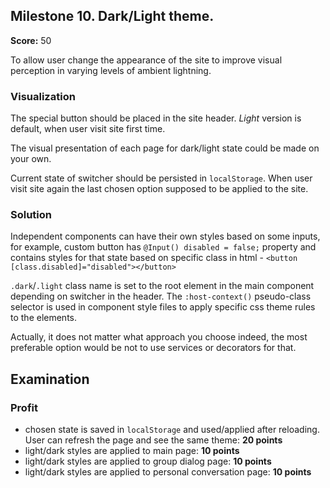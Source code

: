 ## Milestone 10. Dark/Light theme.

**Score:** 50

To allow user change the appearance of the site to improve visual perception in varying levels of
ambient lightning.

### Visualization

The special button should be placed in the site header.
_Light_ version is default, when user visit site first time.

The visual presentation of each page for dark/light state could be made on your own.

Current state of switcher should be persisted in `localStorage`. When user visit site again the last
chosen option supposed to be applied to the site.

### Solution

Independent components can have their own styles based on some inputs, for example, custom button
has `@Input() disabled = false;` property and contains styles for that state based on specific class
in html - `<button [class.disabled]="disabled"></button>`

`.dark`/`.light` class name is set to the root element in the main component depending on switcher
in the header. The `:host-context()` pseudo-class selector is used in component style files to apply
specific css theme rules to the elements.

Actually, it does not matter what approach you choose indeed, the most preferable option would be
not to use services or decorators for that.

## Examination

### Profit

- chosen state is saved in `localStorage` and used/applied after reloading. User can refresh the
  page and see the same theme: **20 points**
- light/dark styles are applied to main page: **10 points**
- light/dark styles are applied to group dialog page: **10 points**
- light/dark styles are applied to personal conversation page: **10 points**

